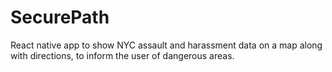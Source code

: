 # SecurePath
React native app to show NYC assault and harassment data on a map along with directions, to inform the user of dangerous areas.


